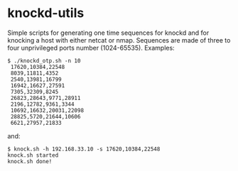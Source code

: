 # knockd-utils
Simple scripts for generating one time sequences for knockd and for knocking a host with either netcat or nmap. Sequences are made of three to four unprivileged ports number (1024-65535).
Examples:
```
$ ./knockd_otp.sh -n 10
 17620,10384,22548
 8039,11811,4352
 2540,13981,16799
 16942,16627,27591
 7305,32309,8245
 26823,28643,9771,28911
 2196,12782,9361,3344
 10692,16632,20031,22098
 28825,5720,21644,10606
 6621,27957,21833
 ```
 and:
 ```
 $ knock.sh -h 192.168.33.10 -s 17620,10384,22548
knock.sh started
knock.sh done!
```
